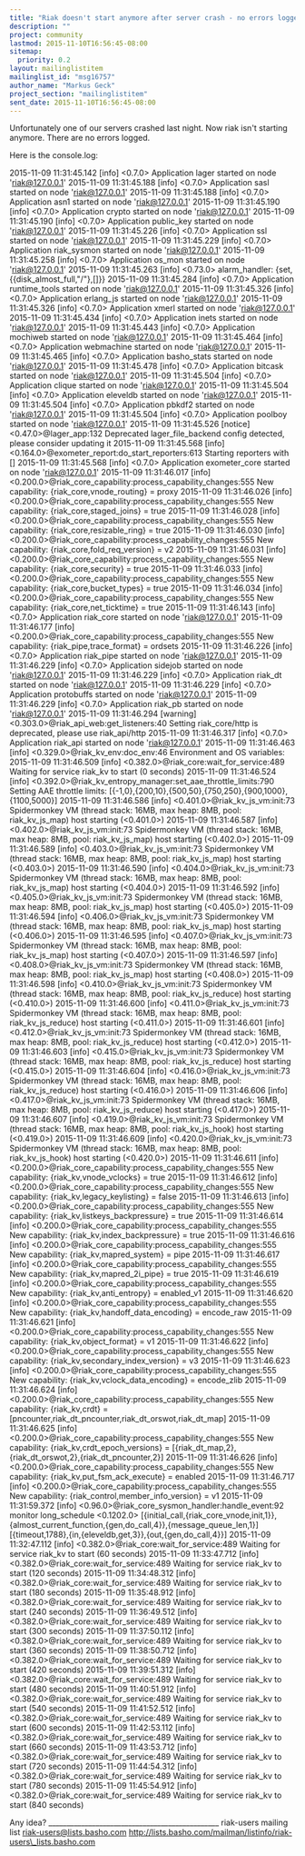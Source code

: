 ```yaml
---
title: "Riak doesn't start anymore after server crash - no errors logged"
description: ""
project: community
lastmod: 2015-11-10T16:56:45-08:00
sitemap:
  priority: 0.2
layout: mailinglistitem
mailinglist_id: "msg16757"
author_name: "Markus Geck"
project_section: "mailinglistitem"
sent_date: 2015-11-10T16:56:45-08:00
---
```



 Unfortunately one of our servers crashed last night. Now riak isn't starting 
anymore. There are no errors logged.

Here is the console.log:

2015-11-09 11:31:45.142 [info] &lt;0.7.0&gt; Application lager started on node 
'riak@127.0.0.1'
2015-11-09 11:31:45.188 [info] &lt;0.7.0&gt; Application sasl started on node 
'riak@127.0.0.1'
2015-11-09 11:31:45.188 [info] &lt;0.7.0&gt; Application asn1 started on node 
'riak@127.0.0.1'
2015-11-09 11:31:45.190 [info] &lt;0.7.0&gt; Application crypto started on node 
'riak@127.0.0.1'
2015-11-09 11:31:45.190 [info] &lt;0.7.0&gt; Application public\_key started on node 
'riak@127.0.0.1'
2015-11-09 11:31:45.226 [info] &lt;0.7.0&gt; Application ssl started on node 
'riak@127.0.0.1'
2015-11-09 11:31:45.229 [info] &lt;0.7.0&gt; Application riak\_sysmon started on node 
'riak@127.0.0.1'
2015-11-09 11:31:45.258 [info] &lt;0.7.0&gt; Application os\_mon started on node 
'riak@127.0.0.1'
2015-11-09 11:31:45.263 [info] &lt;0.73.0&gt; alarm\_handler: 
{set,{{disk\_almost\_full,"/"},[]}}
2015-11-09 11:31:45.284 [info] &lt;0.7.0&gt; Application runtime\_tools started on 
node 'riak@127.0.0.1'
2015-11-09 11:31:45.326 [info] &lt;0.7.0&gt; Application erlang\_js started on node 
'riak@127.0.0.1'
2015-11-09 11:31:45.326 [info] &lt;0.7.0&gt; Application xmerl started on node 
'riak@127.0.0.1'
2015-11-09 11:31:45.434 [info] &lt;0.7.0&gt; Application inets started on node 
'riak@127.0.0.1'
2015-11-09 11:31:45.443 [info] &lt;0.7.0&gt; Application mochiweb started on node 
'riak@127.0.0.1'
2015-11-09 11:31:45.464 [info] &lt;0.7.0&gt; Application webmachine started on node 
'riak@127.0.0.1'
2015-11-09 11:31:45.465 [info] &lt;0.7.0&gt; Application basho\_stats started on node 
'riak@127.0.0.1'
2015-11-09 11:31:45.478 [info] &lt;0.7.0&gt; Application bitcask started on node 
'riak@127.0.0.1'
2015-11-09 11:31:45.504 [info] &lt;0.7.0&gt; Application clique started on node 
'riak@127.0.0.1'
2015-11-09 11:31:45.504 [info] &lt;0.7.0&gt; Application eleveldb started on node 
'riak@127.0.0.1'
2015-11-09 11:31:45.504 [info] &lt;0.7.0&gt; Application pbkdf2 started on node 
'riak@127.0.0.1'
2015-11-09 11:31:45.504 [info] &lt;0.7.0&gt; Application poolboy started on node 
'riak@127.0.0.1'
2015-11-09 11:31:45.526 [notice] &lt;0.47.0&gt;@lager\_app:132 Deprecated 
lager\_file\_backend config detected, please consider updating it
2015-11-09 11:31:45.568 [info] &lt;0.164.0&gt;@exometer\_report:do\_start\_reporters:613 
Starting reporters with []
2015-11-09 11:31:45.568 [info] &lt;0.7.0&gt; Application exometer\_core started on 
node 'riak@127.0.0.1'
2015-11-09 11:31:46.017 [info] 
&lt;0.200.0&gt;@riak\_core\_capability:process\_capability\_changes:555 New capability: 
{riak\_core,vnode\_routing} = proxy
2015-11-09 11:31:46.026 [info] 
&lt;0.200.0&gt;@riak\_core\_capability:process\_capability\_changes:555 New capability: 
{riak\_core,staged\_joins} = true
2015-11-09 11:31:46.028 [info] 
&lt;0.200.0&gt;@riak\_core\_capability:process\_capability\_changes:555 New capability: 
{riak\_core,resizable\_ring} = true
2015-11-09 11:31:46.030 [info] 
&lt;0.200.0&gt;@riak\_core\_capability:process\_capability\_changes:555 New capability: 
{riak\_core,fold\_req\_version} = v2
2015-11-09 11:31:46.031 [info] 
&lt;0.200.0&gt;@riak\_core\_capability:process\_capability\_changes:555 New capability: 
{riak\_core,security} = true
2015-11-09 11:31:46.033 [info] 
&lt;0.200.0&gt;@riak\_core\_capability:process\_capability\_changes:555 New capability: 
{riak\_core,bucket\_types} = true
2015-11-09 11:31:46.034 [info] 
&lt;0.200.0&gt;@riak\_core\_capability:process\_capability\_changes:555 New capability: 
{riak\_core,net\_ticktime} = true
2015-11-09 11:31:46.143 [info] &lt;0.7.0&gt; Application riak\_core started on node 
'riak@127.0.0.1'
2015-11-09 11:31:46.177 [info] 
&lt;0.200.0&gt;@riak\_core\_capability:process\_capability\_changes:555 New capability: 
{riak\_pipe,trace\_format} = ordsets
2015-11-09 11:31:46.226 [info] &lt;0.7.0&gt; Application riak\_pipe started on node 
'riak@127.0.0.1'
2015-11-09 11:31:46.229 [info] &lt;0.7.0&gt; Application sidejob started on node 
'riak@127.0.0.1'
2015-11-09 11:31:46.229 [info] &lt;0.7.0&gt; Application riak\_dt started on node 
'riak@127.0.0.1'
2015-11-09 11:31:46.229 [info] &lt;0.7.0&gt; Application protobuffs started on node 
'riak@127.0.0.1'
2015-11-09 11:31:46.229 [info] &lt;0.7.0&gt; Application riak\_pb started on node 
'riak@127.0.0.1'
2015-11-09 11:31:46.294 [warning] &lt;0.303.0&gt;@riak\_api\_web:get\_listeners:40 
Setting riak\_core/http is deprecated, please use riak\_api/http
2015-11-09 11:31:46.317 [info] &lt;0.7.0&gt; Application riak\_api started on node 
'riak@127.0.0.1'
2015-11-09 11:31:46.463 [info] &lt;0.329.0&gt;@riak\_kv\_env:doc\_env:46 Environment and 
OS variables:
2015-11-09 11:31:46.509 [info] &lt;0.382.0&gt;@riak\_core:wait\_for\_service:489 Waiting 
for service riak\_kv to start (0 seconds)
2015-11-09 11:31:46.524 [info] 
&lt;0.392.0&gt;@riak\_kv\_entropy\_manager:set\_aae\_throttle\_limits:790 Setting AAE 
throttle limits: [{-1,0},{200,10},{500,50},{750,250},{900,1000},{1100,5000}]
2015-11-09 11:31:46.586 [info] &lt;0.401.0&gt;@riak\_kv\_js\_vm:init:73 Spidermonkey VM 
(thread stack: 16MB, max heap: 8MB, pool: riak\_kv\_js\_map) host starting 
(&lt;0.401.0&gt;)
2015-11-09 11:31:46.587 [info] &lt;0.402.0&gt;@riak\_kv\_js\_vm:init:73 Spidermonkey VM 
(thread stack: 16MB, max heap: 8MB, pool: riak\_kv\_js\_map) host starting 
(&lt;0.402.0&gt;)
2015-11-09 11:31:46.589 [info] &lt;0.403.0&gt;@riak\_kv\_js\_vm:init:73 Spidermonkey VM 
(thread stack: 16MB, max heap: 8MB, pool: riak\_kv\_js\_map) host starting 
(&lt;0.403.0&gt;)
2015-11-09 11:31:46.590 [info] &lt;0.404.0&gt;@riak\_kv\_js\_vm:init:73 Spidermonkey VM 
(thread stack: 16MB, max heap: 8MB, pool: riak\_kv\_js\_map) host starting 
(&lt;0.404.0&gt;)
2015-11-09 11:31:46.592 [info] &lt;0.405.0&gt;@riak\_kv\_js\_vm:init:73 Spidermonkey VM 
(thread stack: 16MB, max heap: 8MB, pool: riak\_kv\_js\_map) host starting 
(&lt;0.405.0&gt;)
2015-11-09 11:31:46.594 [info] &lt;0.406.0&gt;@riak\_kv\_js\_vm:init:73 Spidermonkey VM 
(thread stack: 16MB, max heap: 8MB, pool: riak\_kv\_js\_map) host starting 
(&lt;0.406.0&gt;)
2015-11-09 11:31:46.595 [info] &lt;0.407.0&gt;@riak\_kv\_js\_vm:init:73 Spidermonkey VM 
(thread stack: 16MB, max heap: 8MB, pool: riak\_kv\_js\_map) host starting 
(&lt;0.407.0&gt;)
2015-11-09 11:31:46.597 [info] &lt;0.408.0&gt;@riak\_kv\_js\_vm:init:73 Spidermonkey VM 
(thread stack: 16MB, max heap: 8MB, pool: riak\_kv\_js\_map) host starting 
(&lt;0.408.0&gt;)
2015-11-09 11:31:46.598 [info] &lt;0.410.0&gt;@riak\_kv\_js\_vm:init:73 Spidermonkey VM 
(thread stack: 16MB, max heap: 8MB, pool: riak\_kv\_js\_reduce) host starting 
(&lt;0.410.0&gt;)
2015-11-09 11:31:46.600 [info] &lt;0.411.0&gt;@riak\_kv\_js\_vm:init:73 Spidermonkey VM 
(thread stack: 16MB, max heap: 8MB, pool: riak\_kv\_js\_reduce) host starting 
(&lt;0.411.0&gt;)
2015-11-09 11:31:46.601 [info] &lt;0.412.0&gt;@riak\_kv\_js\_vm:init:73 Spidermonkey VM 
(thread stack: 16MB, max heap: 8MB, pool: riak\_kv\_js\_reduce) host starting 
(&lt;0.412.0&gt;)
2015-11-09 11:31:46.603 [info] &lt;0.415.0&gt;@riak\_kv\_js\_vm:init:73 Spidermonkey VM 
(thread stack: 16MB, max heap: 8MB, pool: riak\_kv\_js\_reduce) host starting 
(&lt;0.415.0&gt;)
2015-11-09 11:31:46.604 [info] &lt;0.416.0&gt;@riak\_kv\_js\_vm:init:73 Spidermonkey VM 
(thread stack: 16MB, max heap: 8MB, pool: riak\_kv\_js\_reduce) host starting 
(&lt;0.416.0&gt;)
2015-11-09 11:31:46.606 [info] &lt;0.417.0&gt;@riak\_kv\_js\_vm:init:73 Spidermonkey VM 
(thread stack: 16MB, max heap: 8MB, pool: riak\_kv\_js\_reduce) host starting 
(&lt;0.417.0&gt;)
2015-11-09 11:31:46.607 [info] &lt;0.419.0&gt;@riak\_kv\_js\_vm:init:73 Spidermonkey VM 
(thread stack: 16MB, max heap: 8MB, pool: riak\_kv\_js\_hook) host starting 
(&lt;0.419.0&gt;)
2015-11-09 11:31:46.609 [info] &lt;0.420.0&gt;@riak\_kv\_js\_vm:init:73 Spidermonkey VM 
(thread stack: 16MB, max heap: 8MB, pool: riak\_kv\_js\_hook) host starting 
(&lt;0.420.0&gt;)
2015-11-09 11:31:46.611 [info] 
&lt;0.200.0&gt;@riak\_core\_capability:process\_capability\_changes:555 New capability: 
{riak\_kv,vnode\_vclocks} = true
2015-11-09 11:31:46.612 [info] 
&lt;0.200.0&gt;@riak\_core\_capability:process\_capability\_changes:555 New capability: 
{riak\_kv,legacy\_keylisting} = false
2015-11-09 11:31:46.613 [info] 
&lt;0.200.0&gt;@riak\_core\_capability:process\_capability\_changes:555 New capability: 
{riak\_kv,listkeys\_backpressure} = true
2015-11-09 11:31:46.614 [info] 
&lt;0.200.0&gt;@riak\_core\_capability:process\_capability\_changes:555 New capability: 
{riak\_kv,index\_backpressure} = true
2015-11-09 11:31:46.616 [info] 
&lt;0.200.0&gt;@riak\_core\_capability:process\_capability\_changes:555 New capability: 
{riak\_kv,mapred\_system} = pipe
2015-11-09 11:31:46.617 [info] 
&lt;0.200.0&gt;@riak\_core\_capability:process\_capability\_changes:555 New capability: 
{riak\_kv,mapred\_2i\_pipe} = true
2015-11-09 11:31:46.619 [info] 
&lt;0.200.0&gt;@riak\_core\_capability:process\_capability\_changes:555 New capability: 
{riak\_kv,anti\_entropy} = enabled\_v1
2015-11-09 11:31:46.620 [info] 
&lt;0.200.0&gt;@riak\_core\_capability:process\_capability\_changes:555 New capability: 
{riak\_kv,handoff\_data\_encoding} = encode\_raw
2015-11-09 11:31:46.621 [info] 
&lt;0.200.0&gt;@riak\_core\_capability:process\_capability\_changes:555 New capability: 
{riak\_kv,object\_format} = v1
2015-11-09 11:31:46.622 [info] 
&lt;0.200.0&gt;@riak\_core\_capability:process\_capability\_changes:555 New capability: 
{riak\_kv,secondary\_index\_version} = v3
2015-11-09 11:31:46.623 [info] 
&lt;0.200.0&gt;@riak\_core\_capability:process\_capability\_changes:555 New capability: 
{riak\_kv,vclock\_data\_encoding} = encode\_zlib
2015-11-09 11:31:46.624 [info] 
&lt;0.200.0&gt;@riak\_core\_capability:process\_capability\_changes:555 New capability: 
{riak\_kv,crdt} = [pncounter,riak\_dt\_pncounter,riak\_dt\_orswot,riak\_dt\_map]
2015-11-09 11:31:46.625 [info] 
&lt;0.200.0&gt;@riak\_core\_capability:process\_capability\_changes:555 New capability: 
{riak\_kv,crdt\_epoch\_versions} = 
[{riak\_dt\_map,2},{riak\_dt\_orswot,2},{riak\_dt\_pncounter,2}]
2015-11-09 11:31:46.626 [info] 
&lt;0.200.0&gt;@riak\_core\_capability:process\_capability\_changes:555 New capability: 
{riak\_kv,put\_fsm\_ack\_execute} = enabled
2015-11-09 11:31:46.717 [info] 
&lt;0.200.0&gt;@riak\_core\_capability:process\_capability\_changes:555 New capability: 
{riak\_control,member\_info\_version} = v1
2015-11-09 11:31:59.372 [info] 
&lt;0.96.0&gt;@riak\_core\_sysmon\_handler:handle\_event:92 monitor long\_schedule 
&lt;0.1202.0&gt; 
[{initial\_call,{riak\_core\_vnode,init,1}},{almost\_current\_function,{gen,do\_call,4}},{message\_queue\_len,1}]
 [{timeout,1788},{in,{eleveldb,get,3}},{out,{gen,do\_call,4}}]
2015-11-09 11:32:47.112 [info] &lt;0.382.0&gt;@riak\_core:wait\_for\_service:489 Waiting 
for service riak\_kv to start (60 seconds)
2015-11-09 11:33:47.712 [info] &lt;0.382.0&gt;@riak\_core:wait\_for\_service:489 Waiting 
for service riak\_kv to start (120 seconds)
2015-11-09 11:34:48.312 [info] &lt;0.382.0&gt;@riak\_core:wait\_for\_service:489 Waiting 
for service riak\_kv to start (180 seconds)
2015-11-09 11:35:48.912 [info] &lt;0.382.0&gt;@riak\_core:wait\_for\_service:489 Waiting 
for service riak\_kv to start (240 seconds)
2015-11-09 11:36:49.512 [info] &lt;0.382.0&gt;@riak\_core:wait\_for\_service:489 Waiting 
for service riak\_kv to start (300 seconds)
2015-11-09 11:37:50.112 [info] &lt;0.382.0&gt;@riak\_core:wait\_for\_service:489 Waiting 
for service riak\_kv to start (360 seconds)
2015-11-09 11:38:50.712 [info] &lt;0.382.0&gt;@riak\_core:wait\_for\_service:489 Waiting 
for service riak\_kv to start (420 seconds)
2015-11-09 11:39:51.312 [info] &lt;0.382.0&gt;@riak\_core:wait\_for\_service:489 Waiting 
for service riak\_kv to start (480 seconds)
2015-11-09 11:40:51.912 [info] &lt;0.382.0&gt;@riak\_core:wait\_for\_service:489 Waiting 
for service riak\_kv to start (540 seconds)
2015-11-09 11:41:52.512 [info] &lt;0.382.0&gt;@riak\_core:wait\_for\_service:489 Waiting 
for service riak\_kv to start (600 seconds)
2015-11-09 11:42:53.112 [info] &lt;0.382.0&gt;@riak\_core:wait\_for\_service:489 Waiting 
for service riak\_kv to start (660 seconds)
2015-11-09 11:43:53.712 [info] &lt;0.382.0&gt;@riak\_core:wait\_for\_service:489 Waiting 
for service riak\_kv to start (720 seconds)
2015-11-09 11:44:54.312 [info] &lt;0.382.0&gt;@riak\_core:wait\_for\_service:489 Waiting 
for service riak\_kv to start (780 seconds)
2015-11-09 11:45:54.912 [info] &lt;0.382.0&gt;@riak\_core:wait\_for\_service:489 Waiting 
for service riak\_kv to start (840 seconds)

Any idea?
\_\_\_\_\_\_\_\_\_\_\_\_\_\_\_\_\_\_\_\_\_\_\_\_\_\_\_\_\_\_\_\_\_\_\_\_\_\_\_\_\_\_\_\_\_\_\_
riak-users mailing list
riak-users@lists.basho.com
http://lists.basho.com/mailman/listinfo/riak-users\_lists.basho.com

